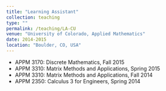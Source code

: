 ```yaml
---
title: "Learning Assistant"
collection: teaching
type: ""
permalink: /teaching/LA-CU
venue: "University of Colorado, Applied Mathematics"
date: 2014-2015
location: "Boulder, CO, USA"
---
```


- APPM 3170: Discrete Mathematics, Fall 2015
- APPM 3310: Matrix Methods and Applications, Spring 2015
- APPM 3310: Matrix Methods and Applications, Fall 2014
- APPM 2350: Calculus 3 for Engineers, Spring 2014
